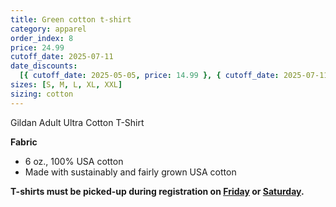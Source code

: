 ```yaml
---
title: Green cotton t-shirt
category: apparel
order_index: 8
price: 24.99
cutoff_date: 2025-07-11
date_discounts:
  [{ cutoff_date: 2025-05-05, price: 14.99 }, { cutoff_date: 2025-07-11, price: 19.99 }]
sizes: [S, M, L, XL, XXL]
sizing: cotton
---
```


Gildan Adult Ultra Cotton T-Shirt

**Fabric**

- 6 oz., 100% USA cotton
- Made with sustainably and fairly grown USA cotton

**T-shirts must be picked-up during registration on [Friday](/schedule/friday/registration-and-expo/) or [Saturday](/schedule/saturday/registration-and-expo/).**

<!-- https://www.alphabroder.com/product/g200/gildan-adult-ultra-cotton-t-shirt.html -->
